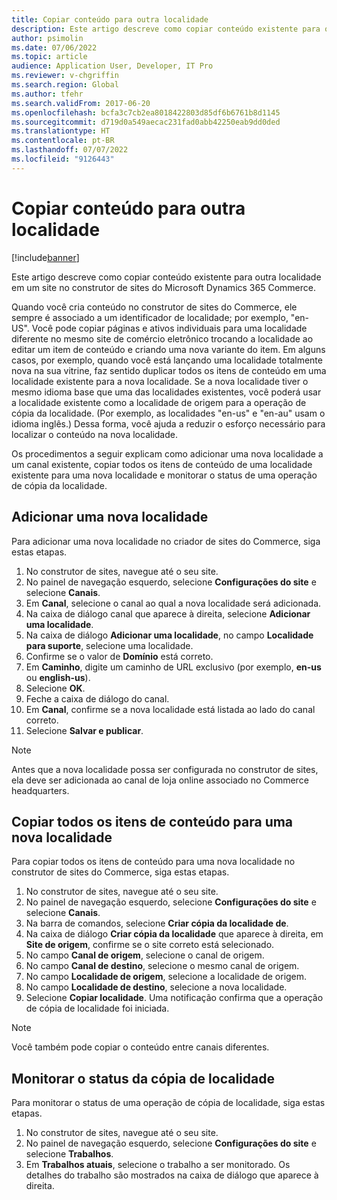 ```yaml
---
title: Copiar conteúdo para outra localidade
description: Este artigo descreve como copiar conteúdo existente para outra localidade em um site no construtor de sites do Microsoft Dynamics 365 Commerce.
author: psimolin
ms.date: 07/06/2022
ms.topic: article
audience: Application User, Developer, IT Pro
ms.reviewer: v-chgriffin
ms.search.region: Global
ms.author: tfehr
ms.search.validFrom: 2017-06-20
ms.openlocfilehash: bcfa3c7cb2ea8018422803d85df6b6761b8d1145
ms.sourcegitcommit: d719d0a549aecac231fad0abb42250eab9dd0ded
ms.translationtype: HT
ms.contentlocale: pt-BR
ms.lasthandoff: 07/07/2022
ms.locfileid: "9126443"
---
```

# <a name="copy-content-to-another-locale"></a>Copiar conteúdo para outra localidade

[!include[banner](../includes/banner.md)]

Este artigo descreve como copiar conteúdo existente para outra localidade em um site no construtor de sites do Microsoft Dynamics 365 Commerce.

Quando você cria conteúdo no construtor de sites do Commerce, ele sempre é associado a um identificador de localidade; por exemplo, "en-US". Você pode copiar páginas e ativos individuais para uma localidade diferente no mesmo site de comércio eletrônico trocando a localidade ao editar um item de conteúdo e criando uma nova variante do item. Em alguns casos, por exemplo, quando você está lançando uma localidade totalmente nova na sua vitrine, faz sentido duplicar todos os itens de conteúdo em uma localidade existente para a nova localidade. Se a nova localidade tiver o mesmo idioma base que uma das localidades existentes, você poderá usar a localidade existente como a localidade de origem para a operação de cópia da localidade. (Por exemplo, as localidades "en-us" e "en-au" usam o idioma inglês.) Dessa forma, você ajuda a reduzir o esforço necessário para localizar o conteúdo na nova localidade.

Os procedimentos a seguir explicam como adicionar uma nova localidade a um canal existente, copiar todos os itens de conteúdo de uma localidade existente para uma nova localidade e monitorar o status de uma operação de cópia da localidade.

## <a name="add-a-new-locale"></a>Adicionar uma nova localidade

Para adicionar uma nova localidade no criador de sites do Commerce, siga estas etapas.

1. No construtor de sites, navegue até o seu site.
1. No painel de navegação esquerdo, selecione **Configurações do site** e selecione **Canais**.
1. Em **Canal**, selecione o canal ao qual a nova localidade será adicionada.
1. Na caixa de diálogo canal que aparece à direita, selecione **Adicionar uma localidade**.
1. Na caixa de diálogo **Adicionar uma localidade**, no campo **Localidade para suporte**, selecione uma localidade.
1. Confirme se o valor de **Domínio** está correto.
1. Em **Caminho**, digite um caminho de URL exclusivo (por exemplo, **en-us** ou **english-us**).
1. Selecione **OK**.
1. Feche a caixa de diálogo do canal.
1. Em **Canal**, confirme se a nova localidade está listada ao lado do canal correto.
1. Selecione **Salvar e publicar**.

> [!NOTE]
> Antes que a nova localidade possa ser configurada no construtor de sites, ela deve ser adicionada ao canal de loja online associado no Commerce headquarters.

## <a name="copy-all-content-items-to-a-new-locale"></a>Copiar todos os itens de conteúdo para uma nova localidade

Para copiar todos os itens de conteúdo para uma nova localidade no construtor de sites do Commerce, siga estas etapas.

1. No construtor de sites, navegue até o seu site.
1. No painel de navegação esquerdo, selecione **Configurações do site** e selecione **Canais**.
1. Na barra de comandos, selecione **Criar cópia da localidade de**.
1. Na caixa de diálogo **Criar cópia da localidade** que aparece à direita, em **Site de origem**, confirme se o site correto está selecionado.
1. No campo **Canal de origem**, selecione o canal de origem.
1. No campo **Canal de destino**, selecione o mesmo canal de origem.
1. No campo **Localidade de origem**, selecione a localidade de origem.
1. No campo **Localidade de destino**, selecione a nova localidade.
1. Selecione **Copiar localidade**. Uma notificação confirma que a operação de cópia de localidade foi iniciada.

> [!NOTE]
> Você também pode copiar o conteúdo entre canais diferentes.

## <a name="monitor-the-status-of-the-locale-copy"></a>Monitorar o status da cópia de localidade

Para monitorar o status de uma operação de cópia de localidade, siga estas etapas.

1. No construtor de sites, navegue até o seu site.
1. No painel de navegação esquerdo, selecione **Configurações do site** e selecione **Trabalhos**.
1. Em **Trabalhos atuais**, selecione o trabalho a ser monitorado. Os detalhes do trabalho são mostrados na caixa de diálogo que aparece à direita.
